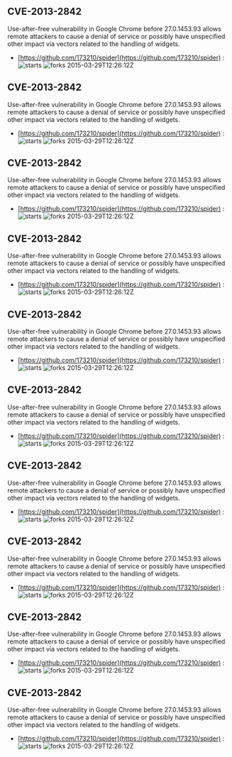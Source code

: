 ## CVE-2013-2842
 Use-after-free vulnerability in Google Chrome before 27.0.1453.93 allows remote attackers to cause a denial of service or possibly have unspecified other impact via vectors related to the handling of widgets.

- [https://github.com/173210/spider](https://github.com/173210/spider) :  
![starts](https://img.shields.io/github/stars/173210/spider.svg) 
![forks](https://img.shields.io/github/forks/173210/spider.svg) 
2015-03-29T12:26:12Z

## CVE-2013-2842
 Use-after-free vulnerability in Google Chrome before 27.0.1453.93 allows remote attackers to cause a denial of service or possibly have unspecified other impact via vectors related to the handling of widgets.

- [https://github.com/173210/spider](https://github.com/173210/spider) :  
![starts](https://img.shields.io/github/stars/173210/spider.svg) 
![forks](https://img.shields.io/github/forks/173210/spider.svg) 
2015-03-29T12:26:12Z

## CVE-2013-2842
 Use-after-free vulnerability in Google Chrome before 27.0.1453.93 allows remote attackers to cause a denial of service or possibly have unspecified other impact via vectors related to the handling of widgets.

- [https://github.com/173210/spider](https://github.com/173210/spider) :  
![starts](https://img.shields.io/github/stars/173210/spider.svg) 
![forks](https://img.shields.io/github/forks/173210/spider.svg) 
2015-03-29T12:26:12Z

## CVE-2013-2842
 Use-after-free vulnerability in Google Chrome before 27.0.1453.93 allows remote attackers to cause a denial of service or possibly have unspecified other impact via vectors related to the handling of widgets.

- [https://github.com/173210/spider](https://github.com/173210/spider) :  
![starts](https://img.shields.io/github/stars/173210/spider.svg) 
![forks](https://img.shields.io/github/forks/173210/spider.svg) 
2015-03-29T12:26:12Z

## CVE-2013-2842
 Use-after-free vulnerability in Google Chrome before 27.0.1453.93 allows remote attackers to cause a denial of service or possibly have unspecified other impact via vectors related to the handling of widgets.

- [https://github.com/173210/spider](https://github.com/173210/spider) :  
![starts](https://img.shields.io/github/stars/173210/spider.svg) 
![forks](https://img.shields.io/github/forks/173210/spider.svg) 
2015-03-29T12:26:12Z

## CVE-2013-2842
 Use-after-free vulnerability in Google Chrome before 27.0.1453.93 allows remote attackers to cause a denial of service or possibly have unspecified other impact via vectors related to the handling of widgets.

- [https://github.com/173210/spider](https://github.com/173210/spider) :  
![starts](https://img.shields.io/github/stars/173210/spider.svg) 
![forks](https://img.shields.io/github/forks/173210/spider.svg) 
2015-03-29T12:26:12Z

## CVE-2013-2842
 Use-after-free vulnerability in Google Chrome before 27.0.1453.93 allows remote attackers to cause a denial of service or possibly have unspecified other impact via vectors related to the handling of widgets.

- [https://github.com/173210/spider](https://github.com/173210/spider) :  
![starts](https://img.shields.io/github/stars/173210/spider.svg) 
![forks](https://img.shields.io/github/forks/173210/spider.svg) 
2015-03-29T12:26:12Z

## CVE-2013-2842
 Use-after-free vulnerability in Google Chrome before 27.0.1453.93 allows remote attackers to cause a denial of service or possibly have unspecified other impact via vectors related to the handling of widgets.

- [https://github.com/173210/spider](https://github.com/173210/spider) :  
![starts](https://img.shields.io/github/stars/173210/spider.svg) 
![forks](https://img.shields.io/github/forks/173210/spider.svg) 
2015-03-29T12:26:12Z

## CVE-2013-2842
 Use-after-free vulnerability in Google Chrome before 27.0.1453.93 allows remote attackers to cause a denial of service or possibly have unspecified other impact via vectors related to the handling of widgets.

- [https://github.com/173210/spider](https://github.com/173210/spider) :  
![starts](https://img.shields.io/github/stars/173210/spider.svg) 
![forks](https://img.shields.io/github/forks/173210/spider.svg) 
2015-03-29T12:26:12Z

## CVE-2013-2842
 Use-after-free vulnerability in Google Chrome before 27.0.1453.93 allows remote attackers to cause a denial of service or possibly have unspecified other impact via vectors related to the handling of widgets.

- [https://github.com/173210/spider](https://github.com/173210/spider) :  
![starts](https://img.shields.io/github/stars/173210/spider.svg) 
![forks](https://img.shields.io/github/forks/173210/spider.svg) 
2015-03-29T12:26:12Z

